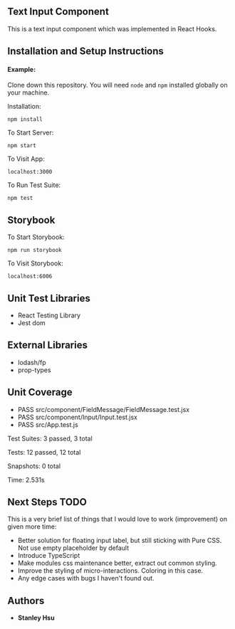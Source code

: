 ## Text Input Component

This is a text input component which was implemented in React Hooks.

## Installation and Setup Instructions

#### Example:  

Clone down this repository. You will need `node` and `npm` installed globally on your machine.  

Installation:

`npm install`

To Start Server:

`npm start`

To Visit App:

`localhost:3000`

To Run Test Suite:  

`npm test`

## Storybook

To Start Storybook:

`npm run storybook`

To Visit Storybook:

`localhost:6006`

## Unit Test Libraries
* React Testing Library
* Jest dom

## External Libraries
* lodash/fp
* prop-types

## Unit Coverage
* PASS  src/component/FieldMessage/FieldMessage.test.jsx
* PASS  src/component/Input/Input.test.jsx
* PASS  src/App.test.js

Test Suites: 3 passed, 3 total

Tests:       12 passed, 12 total

Snapshots:   0 total

Time:        2.531s

## Next Steps TODO
This is a very brief list of things that I would love to work (improvement) on given more time:
* Better solution for floating input label, but still sticking with Pure CSS. Not use empty placeholder by default
* Introduce TypeScript
* Make modules css maintenance better, extract out common styling.
* Improve the styling of micro-interactions. Coloring in this case.
* Any edge cases with bugs I haven't found out.

## Authors

* **Stanley Hsu**
